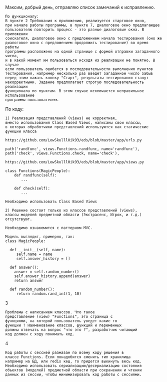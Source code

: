 Максим, добрый день, отправляю список замечаний к исправлению.
 
    По функционалу:
    В пункте 2 Требования к приложению, реализуется стартовое окно,
    при начале работы программы, в пункте 7, диалоговое окно предлагающее
    пользователю повторить процесс - это разные диалоговые окна. В приложении
    соискателя, диалоговое окно с предложением начала тестирования (оно же 
    диалоговое окно с предложением продолжить тестирование) во время работы 
    программы расположено на одной странице с формой отправки загаданного числа,
    и в какой момент им пользоваться исходя из реализации не понятно. В случае 
    если пользователь ошибется в последовательности выполнения пунктов 
    тестирования, например несколько раз введет загаданное число забыв 
    перед этим нажать кнопку "Старт", результаты тестирования станут 
    некорректными. Задание предполагает строгую последовательность реализации
    функционала по пунктам. В этом случае исключается неправильное использование
    программы пользователем.
     
По коду:

    1) Реализация представлений (views) не корректная, 
    вместо использования Class Based Views, написаны свои классы,
    в которых обработчики представлений используются как статические 
    функции класса

    https://github.com/LowSkulllHik93/eds/blob/master/app/urls.py

    path('randfunc', views.Functions.randfunc, name='randfunc'),
    path('check', views.Functions.check, name='check'),

    https://github.com/LowSkulllHik93/eds/blob/master/app/views.py

    class Functions(MagicPeople):
        def randfunc(self):
           ...
     
        def check(self):
           ...

    Необходимо использовать Class Based Views

    2) Решение состоит только из классов представлений (views),
    классы моделей предметной области (Экстрасенс, Игрок, и т.д.) 
    отсутствуют.

    Необходимо ознакомится с паттерном MVC.

    Модель выглядит, примерно, так:
    class MagicPeople:
     
      def __init__(self, name):
         self.name = name
         self.answer_history = []
     
      def answer():
        answer = self.random_number()
        self.answer_history.append(answer)
        return answer
     
      def random_number():
         return random.rand_int(1, 10)

3 

    Проблемы с написанием классов. Что такое
    представление (view) "Functions", это страница с
    функциями, на которой пользователь уведет какие то 
    функции ? Наименование классов, функций и переменных 
    должны отвечать на вопрос "что это ?", разработчик читающий
    код должен с ходу понимать код.
4


    Код работы с сессией размазан по всему коду решения в
    классе Functions. Если понадобится сменить тип хранилища 
    например на БД, или redis кеш, то придется выкинуть весь код.
    Необходимо использовать сериализацию/десериализацию состояния
    объектов (моделей) предметной области при сохранении и чтении 
    данных из сессии, чтобы минимизировать код работы с сессиями.